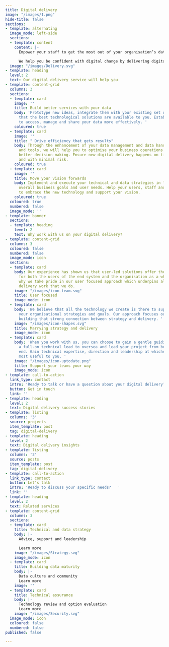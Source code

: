 ```yaml
---
title: Digital delivery
image: "/images/1.png"
hide-title: false
sections:
- template: alternating
  image_mode: left-side
  sections:
  - template: content
    content: |-
      Empower your staff to get the most out of your organisation’s data by making sure you have the best user-centred tools and technology to help them achieve this

      We help you be confident with digital change by delivering digital products. We work with user researchers, service designers and multi-disciplinary teams to lead and develop your data intensive services
  image: "/images/Delivery.svg"
- template: heading
  level: 2
  text: Our digital delivery service will help you
- template: content-grid
  columns: 3
  sections:
  - template: card
    image: ''
    title: Build better services with your data
    body: 'Prototype new ideas, integrate them with your existing set up and ensure
      that the best technological solutions are available to you. Establish new ways
      to access, manage and share your data more effectively. '
    coloured: true
  - template: card
    image: ''
    title: " Drive efficiency that gets results"
    body: Through the enhancement of your data management and data handling processes
      and tools, we will help you to optimise your business operations to support
      better decision-making. Ensure new digital delivery happens on time, to budget
      and with minimal risk.
    coloured: true
  - template: card
    image: ''
    title: Move your vision forwards
    body: Implement and execute your technical and data strategies in line with your
      overall business goals and user needs. Help your users, staff and stakeholders
      to embrace the new technology and support your vision.
    coloured: true
  coloured: true
  numbered: false
  image_mode: ''
- template: banner
  sections:
  - template: heading
    level: 2
    text: Why work with us on your digital delivery?
- template: content-grid
  columns: 3
  coloured: false
  numbered: false
  image_mode: icon
  sections:
  - template: card
    body: Our experience has shown us that user-led solutions offer the best results
      for both the users of the end system and the organisation as a whole. That is
      why we take pride in our user focused approach which underpins all of the digital
      delivery work that we do.
    image: "/images/icon-team.svg"
    title: User focused
    image_mode: icon
  - template: card
    body: 'We believe that all the technology we create is there to support and underpin
      your organisational strategies and goals. Our approach focuses our energy on
      building that strong connection between strategy and delivery. '
    image: "/images/icon-shapes.svg"
    title: Marrying strategy and delivery
    image_mode: icon
  - template: card
    body: 'When you work with us, you can choose to gain a gentle guiding hand or
      a full-on technical lead to oversea and lead your project from beginning to
      end. Gain technical expertise, direction and leadership at whichever level is
      most useful to you. '
    image: "/images/icon-uptodate.png"
    title: Support your teams your way
    image_mode: icon
- template: call-to-action
  link_type: contact
  intro: 'Ready to talk or have a question about your digital delivery?   '
  button: Get in touch
  link: ''
- template: heading
  level: 2
  text: Digital delivery success stories
- template: listing
  columns: '3'
  source: projects
  item_template: post
  tag: digital-delivery
- template: heading
  level: 2
  text: Digital delivery insights
- template: listing
  columns: '3'
  source: posts
  item_template: post
  tag: digital-delivery
- template: call-to-action
  link_type: contact
  button: Let's talk
  intro: 'Ready to discuss your specific needs?   '
  link: ''
- template: heading
  level: 2
  text: Related services
- template: content-grid
  columns: 3
  sections:
  - template: card
    title: Technical and data strategy
    body: |-
      Advice, support and leadership

      Learn more
    image: "/images/Strategy.svg"
    image_mode: icon
  - template: card
    title: Building data maturity
    body: |-
      Data culture and community
      Learn more
    image: ''
  - template: card
    title: Technical assurance
    body: |-
      Technology review and option evaluation
      Learn more
    image: "/images/Security.svg"
  image_mode: icon
  coloured: false
  numbered: false
published: false

---
```

